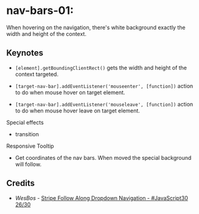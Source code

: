 # nav-bars-01:

When hovering on the navigation, there's  white background exactly the width and height of the context.

## Keynotes

+ `[element].getBoundingClientRect()` gets the width and height of the context targeted.

+ `[target-nav-bar].addEventListener('mouseenter', [function])` action to do when mouse hover on target element.

+ `[target-nav-bar].addEventListener('mouseleave', [function])` action to do when mouse hover leave on target element.

Special effects

+ transition

Responsive Tooltip

+ Get coordinates of the nav bars. When moved the special background will follow.

## Credits

- _WesBos_ - [Stripe Follow Along Dropdown Navigation - #JavaScript30 26/30](https://youtu.be/GvuWJSXYQDU)
